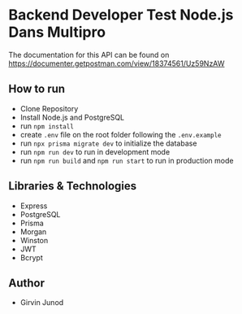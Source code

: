 # Backend Developer Test Node.js Dans Multipro
The documentation for this API can be found on https://documenter.getpostman.com/view/18374561/Uz59NzAW
## How to run
- Clone Repository
- Install Node.js and PostgreSQL
- run `npm install`
- create `.env` file on the root folder following the `.env.example`
- run `npx prisma migrate dev` to initialize the database
- run `npm run dev` to run in development mode
- run `npm run build` and `npm run start` to run in production mode

## Libraries & Technologies
- Express
- PostgreSQL
- Prisma
- Morgan
- Winston
- JWT
- Bcrypt
## Author
- Girvin Junod